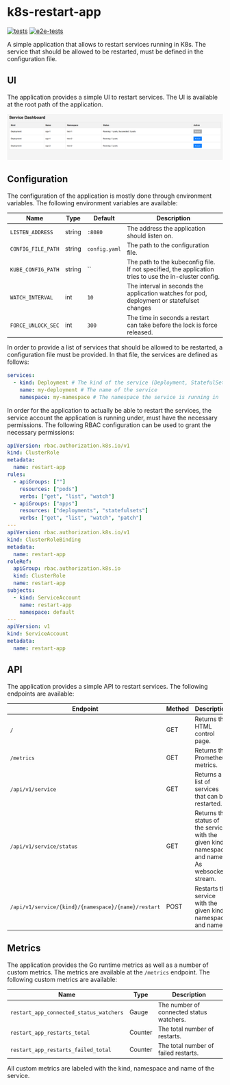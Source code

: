 # k8s-restart-app

[![tests](https://github.com/k8scope/k8s-restart-app/actions/workflows/tests.yaml/badge.svg)](https://github.com/k8scope/k8s-restart-app/actions/workflows/tests.yaml)
[![e2e-tests](https://github.com/k8scope/k8s-restart-app/actions/workflows/test_e2e.yaml/badge.svg)](https://github.com/k8scope/k8s-restart-app/actions/workflows/test_e2e.yaml)

A simple application that allows to restart services running in K8s. The service that should be allowed to be restarted, must be defined in the configuration file.

## UI

The application provides a simple UI to restart services. The UI is available at the root path of the application.

![UI](docs/ui.png)

## Configuration

The configuration of the application is mostly done through environment variables. The following environment variables are available:

| Name | Type | Default | Description |
|------|------|---------|-------------|
| `LISTEN_ADDRESS` | string | `:8080` | The address the application should listen on. |
| `CONFIG_FILE_PATH` | string | `config.yaml` | The path to the configuration file. |
| `KUBE_CONFIG_PATH` | string | `` | The path to the kubeconfig file. If not specified, the application tries to use the in-cluster config. |
| `WATCH_INTERVAL` | int | `10` | The interval in seconds the application watches for pod, deployment or statefulset changes |
| `FORCE_UNLOCK_SEC` | int | `300` | The time in seconds a restart can take before the lock is force released. |

In order to provide a list of services that should be allowed to be restarted, a configuration file must be provided. In that file, the services are defined as follows:

```yaml
services:
  - kind: Deployment # The kind of the service (Deployment, StatefulSet)
    name: my-deployment # The name of the service
    namespace: my-namespace # The namespace the service is running in
```

In order for the application to actually be able to restart the services, the service account the application is running under, must have the necessary permissions. The following RBAC configuration can be used to grant the necessary permissions:

```yaml
apiVersion: rbac.authorization.k8s.io/v1
kind: ClusterRole
metadata:
  name: restart-app
rules:
  - apiGroups: [""]
    resources: ["pods"]
    verbs: ["get", "list", "watch"]
  - apiGroups: ["apps"]
    resources: ["deployments", "statefulsets"]
    verbs: ["get", "list", "watch", "patch"]
---
apiVersion: rbac.authorization.k8s.io/v1
kind: ClusterRoleBinding
metadata:
  name: restart-app
roleRef:
  apiGroup: rbac.authorization.k8s.io
  kind: ClusterRole
  name: restart-app
subjects:
  - kind: ServiceAccount
    name: restart-app
    namespace: default
---
apiVersion: v1
kind: ServiceAccount
metadata:
  name: restart-app
```

## API

The application provides a simple API to restart services. The following endpoints are available:

| Endpoint | Method | Description |
|----------|--------|-------------|
| `/` | GET | Returns the HTML control page. |
| `/metrics` | GET | Returns the Prometheus metrics. |
| `/api/v1/service` | GET | Returns a list of services that can be restarted. |
| `/api/v1/service/status` | GET | Returns the status of the service with the given kind, namespace and name. As websocket stream. |
| `/api/v1/service/{kind}/{namespace}/{name}/restart` | POST | Restarts the service with the given kind, namespace and name. |

## Metrics

The application provides the Go runtime metrics as well as a number of custom metrics. The metrics are available at the `/metrics` endpoint. The following custom metrics are available:

| Name | Type | Description |
|------|------|-------------|
| `restart_app_connected_status_watchers` | Gauge | The number of connected status watchers. |
| `restart_app_restarts_total` | Counter | The total number of restarts. |
| `restart_app_restarts_failed_total` | Counter | The total number of failed restarts. |

All custom metrics are labeled with the kind, namespace and name of the service.
